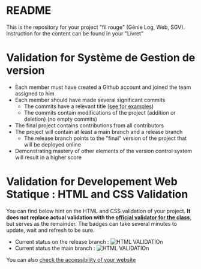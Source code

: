 # README 

This is the repository for your project "fil rouge" (Génie Log, Web, SGV). Instruction for the content can be found in your "Livret" 

# Validation for Système de Gestion de version
- Each member must have created a Github account and joined the team assigned to him
- Each member should have made several significant commits  
  - The commits have a relevant title ([see for examples](http://karma-runner.github.io/1.0/dev/git-commit-msg.html))
  - The commits contain modifications of the project (addition or deletion) (no empty commits)
- The final project contains contributions from all contributors 
- The project will contain at least a main branch and a release branch
    - The release branch points to the "final" version of the project that will be deployed online
- Demonstrating mastery of other elements of the version control system will result in a higher score

# Validation for Developement Web Statique : HTML and CSS Validation 
You can find below hint on the HTML and CSS validation of your project. **It does not replace actual validation with the [official validator for the class](https://devweb.estia.fr/validator/)**, but serves as the remainder. The badges can take several minutes to update, wait and refresh to be sure.  

- Current status on the release branch : ![HTML VALIDATIOn](../../actions/workflows/validateHTML.yml/badge.svg?branch=release)
- Current status the main branch : ![HTML VALIDATIOn](../../actions/workflows/validateHTML.yml/badge.svg?branch=main)

You can also [check the accessibility of your website](https://devweb.estia.fr/accessibility/) 